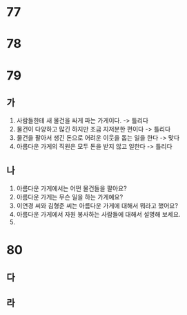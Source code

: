 # 77
# 78
# 79
## 가
1. 사람들한테 새 물건을 싸게 파는 가게이다.  -> 틀리다
2. 물건이 다양하고 많긴 하지만 조금 지저분한 편이다 -> 틀리다
3. 물건을 팔아서 생긴 돈으로 어려운 이웃을 돕는 일을 한다 -> 맞다
4. 아름다운 가게의 직원은 모두 돈을 받지 않고 일한다 ->  틀리다
## 나
1. 아름다운 가게에서는 어떤 물건들을 팔아요?
2. 아름다운 가게는 무슨 일을 하는 가게예요?
3. 이연경 씨와 김형준 씨는 아름다운 가게에 대해서 뭐라고 했어요?
4. 아름다운 가게에서 자원 봉사하는 사람들에 대해서 설명해 보세요.
5. 
# 80
## 다
## 라
